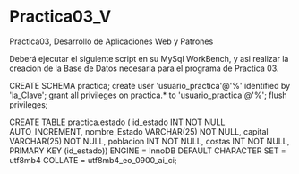 # Practica03_V
Practica03, Desarrollo de Aplicaciones Web y Patrones

Deberá ejecutar el siguiente script en su MySql WorkBench, y asi realizar la creacion de la Base de Datos necesaria para el programa de Practica 03.

CREATE SCHEMA practica;
create user 'usuario_practica'@'%' identified by 'la_Clave';
grant all privileges on practica.* to 'usuario_practica'@'%';
flush privileges;

CREATE TABLE practica.estado (
  id_estado INT NOT NULL AUTO_INCREMENT,
  nombre_Estado VARCHAR(25) NOT NULL,
  capital VARCHAR(25) NOT NULL,
  poblacion INT NOT NULL,
  costas INT NOT NULL,
  PRIMARY KEY (id_estado))
ENGINE = InnoDB
DEFAULT CHARACTER SET = utf8mb4
COLLATE = utf8mb4_eo_0900_ai_ci;
